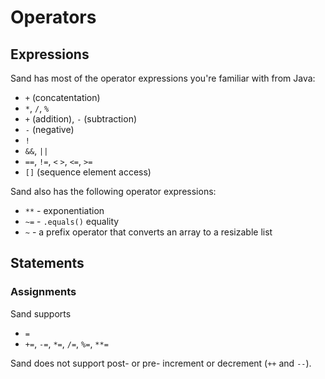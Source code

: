 # Operators

## Expressions

Sand has most of the operator expressions you're familiar with from Java:

- `+` (concatentation)
- `*`, `/`, `%`
- `+` (addition), `-` (subtraction)
- `-` (negative)
- `!`
- `&&`, `||`
- `==`, `!=`, `<` `>`, `<=`, `>=`
- `[]` (sequence element access)

Sand also has the following operator expressions:

- `**` - exponentiation
- `~=` - `.equals()` equality
- `~` - a prefix operator that converts an array to a resizable list

## Statements

### Assignments

Sand supports

- `=`
- `+=`, `-=`, `*=`, `/=`, `%=`, `**=`

Sand does not support post- or pre- increment or decrement (`++` and `--`).
